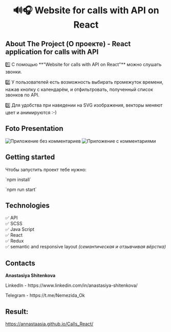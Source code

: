 <h1 align="center">🔊🎧 Website for calls with API on React </h1>
<h2>About The Project (О проекте) - React application for calls with API</h2>


<p> 1️⃣  С помощью **"Website for calls with API on React"** можно слушать звонки.</p>

<p> 2️⃣  У пользователей есть возможность выбирать промежуток времени, нажав кнопку с календарём, и отфильтровать, полученный список звонков по API.</p>

<p> 3️⃣  Для удобства при наведении на SVG изображения, векторы меняют цвет и анимируются :-) </p>

<h2>Foto Presentation</h2>

<img alt="Приложение без комментариев" src="https://github.com/Annastaasia/Calls_React/assets/108290014/0a3da013-109b-4b9e-afa3-ea81b4452adf.png">
<img alt="Приложение с комментариями" src="https://github.com/Annastaasia/Calls_React/assets/108290014/9118b9da-b5f2-4107-9759-f5eeaa284f92.png">

## Getting started

Чтобы запустить проект тебе нужно:
<p> `npm install`
<p> `npm run start`

<h2>Technologies</h2>

:white_check_mark: API    
:white_check_mark: SCSS      
:white_check_mark: Java Script   
:white_check_mark: React          
:white_check_mark: Redux    
:white_check_mark: semantic and responsive layout *(семантическая и отзывчивая вёрстка)*      

<h2>Contacts</h2>

**Anastasiya Shitenkova** 
<p>  LinkedIn - https://www.linkedin.com/in/anastasiya-shitenkova/
<p>  Telegram - https://t.me/Nemezida_Ok

## Result:
https://annastaasia.github.io/Calls_React/
